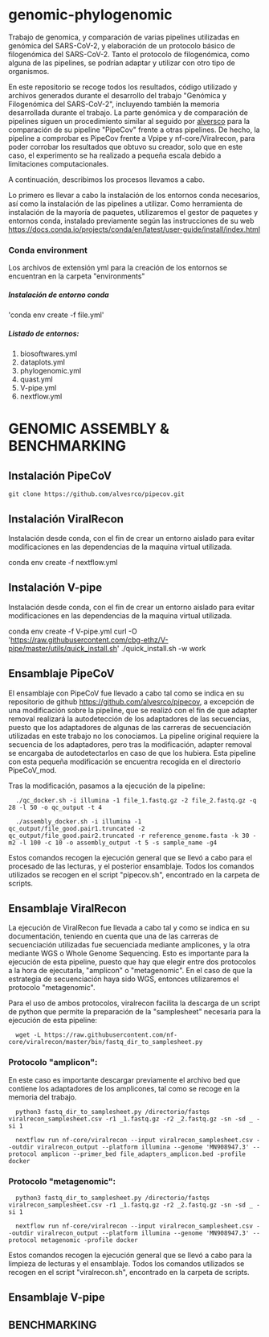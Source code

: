 # genomic-phylogenomic
Trabajo de genomica, y comparación de varias pipelines utilizadas en genómica del SARS-CoV-2, y elaboración de un protocolo básico de filogenómica del SARS-CoV-2. Tanto el protocolo de filogenómica, como alguna de las pipelines, se podrían adaptar y utilizar con otro tipo de organismos.

En este repositorio se recoge todos los resultados, código utilizado y archivos generados durante el desarrollo del trabajo "Genómica y Filogenómica del SARS-CoV-2", incluyendo también la memoria desarrollada durante el trabajo. La parte genómica y de comparación de pipelines siguen un procedimiento similar al seguido por [alversco](https://github.com/alvesrco/pipecov/tree/master) para la comparación de su pipeline "PipeCov" frente a otras pipelines. De hecho, la pipeline a comprobar es PipeCov frente a Vpipe y nf-core/Viralrecon, para poder corrobar los resultados que obtuvo su creador, solo que en este caso, el experimento se ha realizado a pequeña escala debido a limitaciones computacionales. 

A continuación, describimos los procesos llevamos a cabo.

Lo primero es llevar a cabo la instalación de los entornos conda necesarios, así como la instalación de las pipelines a utilizar. Como herramienta de instalación de la mayoría de paquetes, utilizaremos el gestor de paquetes y entornos conda, instalado previamente según las instrucciones de su web <https://docs.conda.io/projects/conda/en/latest/user-guide/install/index.html> 

### Conda environment
Los archivos de extensión yml para la creación de los entornos se encuentran en la carpeta "environments"

##### Instalación de entorno conda
'conda env create -f file.yml'

##### Listado de entornos:
1. biosoftwares.yml
2. dataplots.yml
3. phylogenomic.yml
4. quast.yml
5. V-pipe.yml
6. nextflow.yml

# **GENOMIC ASSEMBLY & BENCHMARKING**


## Instalación PipeCoV

`git clone https://github.com/alvesrco/pipecov.git`

## Instalación ViralRecon

Instalación desde conda, con el fin de crear un entorno aislado para evitar modificaciones en las dependencias de la maquina virtual utilizada.

conda env create -f nextflow.yml

## Instalación V-pipe

Instalación desde conda, con el fin de crear un entorno aislado para evitar modificaciones en las dependencias de la maquina virtual utilizada.

conda env create -f V-pipe.yml
curl -O 'https://raw.githubusercontent.com/cbg-ethz/V-pipe/master/utils/quick_install.sh'
./quick_install.sh -w work

## Ensamblaje PipeCoV

El ensamblaje con PipeCoV fue llevado a cabo tal como se indica en su repositorio de github <https://github.com/alvesrco/pipecov>, a excepción de una modificación sobre la pipeline, que se realizó con el fin de que adapter removal realizará la autodetección de los adaptadores de las secuencias, puesto que los adaptadores de algunas de las carreras de secuenciación utilizadas en este trabajo no los conociamos. La pipeline original requiere la secuencia de los adaptadores, pero tras la modificación, adapter removal se encargaba de autodetectarlos en caso de que los hubiera. Esta pipeline con esta pequeña modificación se encuentra recogida en el directorio PipeCoV_mod.

Tras la modificación, pasamos a la ejecución de la pipeline:

      ./qc_docker.sh -i illumina -1 file_1.fastq.gz -2 file_2.fastq.gz -q 28 -l 50 -o qc_output -t 4
      
      ./assembly_docker.sh -i illumina -1 qc_output/file_good.pair1.truncated -2 qc_output/file_good.pair2.truncated -r reference_genome.fasta -k 30 -m2 -l 100 -c 10 -o assembly_output -t 5 -s sample_name -g4

Estos comandos recogen la ejecución general que se llevó a cabo para el procesado de las lecturas, y el posterior ensamblaje. Todos los comandos utilizados se recogen en el script "pipecov.sh", encontrado en la carpeta de scripts. 

## Ensamblaje ViralRecon

La ejecución de ViralRecon fue llevada a cabo tal y como se indica en su documentación, teniendo en cuenta que una de las carreras de secuenciación utilizadas fue secuenciada mediante amplicones, y la otra mediante WGS o Whole Genome Sequencing. Esto es importante para la ejecución de esta pipeline, puesto que hay que elegir entre dos protocolos a la hora de ejecutarla, "amplicon" o "metagenomic". En el caso de que la estrategia de secuenciación haya sido WGS, entonces utilizaremos el protocolo "metagenomic".

Para el uso de ambos protocolos, viralrecon facilita la descarga de un script de python que permite la preparación de la "samplesheet" necesaria para la ejecución de esta pipeline:

      wget -L https://raw.githubusercontent.com/nf-core/viralrecon/master/bin/fastq_dir_to_samplesheet.py


### Protocolo **"amplicon"**:

En este caso es importante descargar previamente el archivo bed que contiene los adaptadores de los amplicones, tal como se recoge en la memoria del trabajo.

      python3 fastq_dir_to_samplesheet.py /directorio/fastqs viralrecon_samplesheet.csv -r1 _1.fastq.gz -r2 _2.fastq.gz -sn -sd _ -si 1

      nextflow run nf-core/viralrecon --input viralrecon_samplesheet.csv --outdir viralrecon_output --platform illumina --genome 'MN908947.3' --protocol amplicon --primer_bed file_adapters_amplicon.bed -profile docker

### **Protocolo "metagenomic"**:

      python3 fastq_dir_to_samplesheet.py /directorio/fastqs viralrecon_samplesheet.csv -r1 _1.fastq.gz -r2 _2.fastq.gz -sn -sd _ -si 1

      nextflow run nf-core/viralrecon --input viralrecon_samplesheet.csv --outdir viralrecon_output --platform illumina --genome 'MN908947.3' --protocol metagenomic -profile docker

Estos comandos recogen la ejecución general que se llevó a cabo para la limpieza de lecturas y el ensamblaje. Todos los comandos utilizados se recogen en el script "viralrecon.sh", encontrado en la carpeta de scripts.

## Ensamblaje V-pipe

## BENCHMARKING
